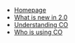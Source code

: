   * [Homepage](Homepage.md)
  * [What is new in 2.0](WhatsNew2.md)
  * [Understanding CO](UnderstandingCO.md)
  * [Who is using CO](WhoUsesCO.md)